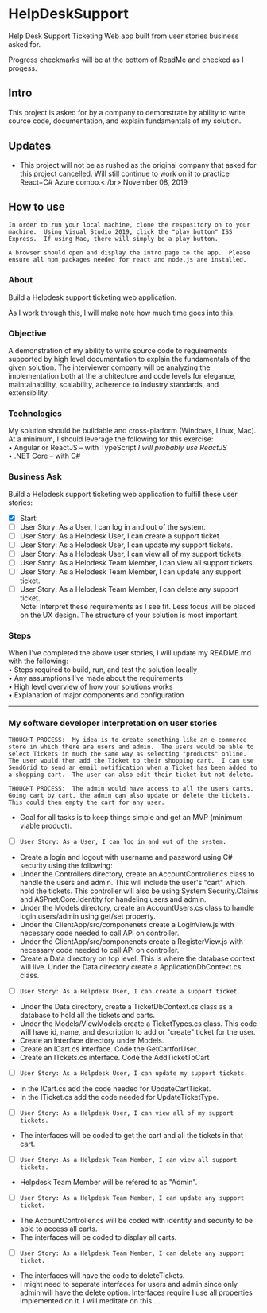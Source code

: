 # HelpDeskSupport
<p>Help Desk Support Ticketing Web app built from user stories business asked for.</p>
<p> Progress checkmarks will be at the bottom of ReadMe and checked as I progess.</p>

## Intro
<p>  This project is asked for by a company to demonstrate by ability to write source code, documentation, and explain fundamentals of my solution. </p>

## Updates
* This project will not be as rushed as the original company that asked for this project cancelled.  Will still continue to work on it to practice React+C# Azure combo.< /br>
November 08, 2019

## How to use
```
In order to run your local machine, clone the respository on to your machine.  Using Visual Studio 2019, click the "play button" ISS Express.  If using Mac, there will simply be a play button.
```
```
A browser should open and display the intro page to the app.  Please ensure all npm packages needed for react and node.js are installed.
```

### About
<p>  Build a Helpdesk support ticketing web application.</p>
<p>  As I work through this, I will make note how much time goes into this.</p>

### Objective
A demonstration of my ability to write source code to requirements supported by high level documentation to explain the fundamentals of the given solution. The interviewer company will be analyzing the implementation both at the architecture and code levels for elegance, maintainability, scalability, adherence to industry standards, and extensibility.

### Technologies
My solution should be buildable and cross-platform (Windows, Linux, Mac). At a minimum, I should leverage the following for this exercise:<br/>
• Angular or ReactJS – with TypeScript <i>I will probably use ReactJS</i><br/>
• .NET Core – with C#<br/>

### Business Ask
Build a Helpdesk support ticketing web application to fulfill these user stories:<br/>
- [X] Start:
- [ ] User Story: As a User, I can log in and out of the system.<br/>
- [ ] User Story: As a Helpdesk User, I can create a support ticket.<br/>
- [ ] User Story: As a Helpdesk User, I can update my support tickets.<br/>
- [ ] User Story: As a Helpdesk User, I can view all of my support tickets.<br/>
- [ ] User Story: As a Helpdesk Team Member, I can view all support tickets.<br/>
- [ ] User Story: As a Helpdesk Team Member, I can update any support ticket.<br/>
- [ ] User Story: As a Helpdesk Team Member, I can delete any support ticket.<br/>
Note: Interpret these requirements as I see fit. Less focus will be placed on the UX design. The structure of your solution is most important.<br/>

### Steps
When I've completed the above user stories, I will update my README.md with the following:<br/>
• Steps required to build, run, and test the solution locally<br/>
• Any assumptions I've made about the requirements<br/>
• High level overview of how your solutions works<br/>
• Explanation of major components and configuration<br/>

---
### My software developer interpretation on user stories
```
THOUGHT PROCESS:  My idea is to create something like an e-commerce store in which there are users and admin.  The users would be able to select Tickets in much the same way as selecting "products" online.  The user would then add the Ticket to their shopping cart.  I can use SendGrid to send an email notification when a Ticket has been added to a shopping cart.  The user can also edit their ticket but not delete.  
```
```
THOUGHT PROCESS:  The admin would have access to all the users carts.  Going cart by cart, the admin can also update or delete the tickets.  This could then empty the cart for any user.
```
* Goal for all tasks is to keep things simple and get an MVP (minimum viable product).
* [ ] `User Story: As a User, I can log in and out of the system.`<br/>
- Create a login and logout with username and password using C# security using the following:
- Under the Controllers directory, create an AccountController.cs class to handle the users and admin.  This will include the user's "cart" which hold the tickets.  This controller will also be using System.Security.Claims and ASPnet.Core.Identity for handeling users and admin.
- Under the Models directory, create an AccountUsers.cs class to handle login users/admin using get/set property.
- Under the ClientApp/src/componenets create a LoginView.js with necessary code needed to call API on controller.
- Under the ClientApp/src/componenets create a RegisterView.js with necessary code needed to call API on controller.
- Create a Data directory on top level.  This is where the database context will live.  Under the Data directory create a ApplicationDbContext.cs class.
* [ ] `User Story: As a Helpdesk User, I can create a support ticket.`<br/>
- Under the Data directory, create a TicketDbContext.cs class as a database to hold all the tickets and carts.
- Under the Models/ViewModels create a TicketTypes.cs class.  This code will have id, name, and description to add or "create" ticket for the user.
- Create an Interface directory under Models.
- Create an ICart.cs interface.  Code the GetCartforUser.
- Create an ITckets.cs interface. Code the AddTicketToCart
* [ ] `User Story: As a Helpdesk User, I can update my support tickets.`<br/>
- In the ICart.cs add the code needed for UpdateCartTicket.
- In the ITicket.cs add the code needed for UpdateTicketType.
* [ ] `User Story: As a Helpdesk User, I can view all of my support tickets.`<br/>
- The interfaces will be coded to get the cart and all the tickets in that cart.
* [ ] `User Story: As a Helpdesk Team Member, I can view all support tickets.`<br/>
- Helpdesk Team Member will be refered to as "Admin".  
* [ ] `User Story: As a Helpdesk Team Member, I can update any support ticket.`<br/>
- The AccountController.cs will be coded with identity and security to be able to access all carts.
- The interfaces will be coded to display all carts.
* [ ] `User Story: As a Helpdesk Team Member, I can delete any support ticket.`<br/>
- The interfaces will have the code to deleteTickets.
- I might need to seperate interfaces for users and admin since only admin will have the delete option.  Interfaces require I use all properties implemented on it.  I will meditate on this....


